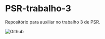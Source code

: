 # PSR-trabalho-3
Repositório para auxiliar no trabalho 3 de PSR. 

![Github](https://github.com/Davidjpf2001/PSR-trabalho-3/assets/102530132/1412dbab-b94c-4431-a37b-2090010a4459)
